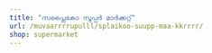 ```yaml
---
title: "സപ്ലൈകോ സൂപ്പർ മാർക്കറ്റ്"
url: /muvaarrrrupulll/splaikoo-suupp-maa-kkrrrr/
shop: supermarket
---
```

